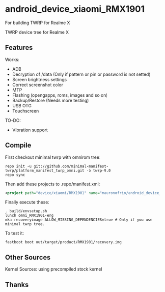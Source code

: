 # android_device_xiaomi_RMX1901
For building TWRP for Realme X

TWRP device tree for Realme X

## Features

Works:

- ADB
- Decryption of /data (Only if pattern or pin or password is not setted)
- Screen brightness settings
- Correct screenshot color
- MTP
- Flashing (opengapps, roms, images and so on)
- Backup/Restore (Needs more testing)
- USB OTG
- Touchscreen


TO-DO:

- Vibration support

## Compile

First checkout minimal twrp with omnirom tree:

```
repo init -u git://github.com/minimal-manifest-twrp/platform_manifest_twrp_omni.git -b twrp-9.0
repo sync
```

Then add these projects to .repo/manifest.xml:

```xml
<project path="device/xiaomi/RMX1901" name="mauronofrio/android_device_realme_RMX1901" remote="github" revision="android-9.0" />
```

Finally execute these:

```
. build/envsetup.sh
lunch omni_RMX1901-eng
mka recoveryimage ALLOW_MISSING_DEPENDENCIES=true # Only if you use minimal twrp tree.
```

To test it:

```
fastboot boot out/target/product/RMX1901/recovery.img
```

## Other Sources

Kernel Sources: using precompiled stock kernel

## Thanks

